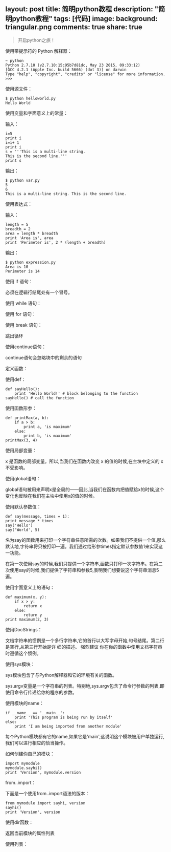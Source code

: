 layout: post
title: 简明python教程
description: "简明python教程"
tags: [代码]
image:
background: triangular.png
comments: true
share: true
---
> 开启python之旅！

使用带提示符的 Python 解释器：

	~ python
	Python 2.7.10 (v2.7.10:15c95b7d81dc, May 23 2015, 09:33:12)
	[GCC 4.2.1 (Apple Inc. build 5666) (dot 3)] on darwin
	Type "help", "copyright", "credits" or "license" for more information.
	>>>

使用源文件：

	$ python helloworld.py
	Hello World

使用变量和字面意义上的常量：

输入：

	i=5
	print i
	i=i+ 1
	print i
	s = '''This is a multi-line string.
	This is the second line.'''
	print s

输出：

	$ python var.py
	5
	6
	This is a multi-line string. This is the second line.

使用表达式：

输入：

	length = 5
	breadth = 2
	area = length * breadth
	print 'Area is', area
	print 'Perimeter is', 2 * (length + breadth)

输出：

	$ python expression.py 
	Area is 10
	Perimeter is 14

使用 if 语句：

必须在逻辑行结尾处有一个冒号。

使用 while 语句：

使用 for 语句：

使用 break 语句：

跳出循环

使用continue语句：

continue语句会忽略块中的剩余的语句

定义函数：

使用def：

	def sayHello():
		print 'Hello World!' # block belonging to the function
	sayHello() # call the function

使用函数形参：

	def printMax(a, b):
		if a > b:
			print a, 'is maximum'
		else:
			print b, 'is maximum'
	printMax(3, 4)

使用局部变量：

x 是函数的局部变量。所以,当我们在函数内改变 x 的值的时候,在主块中定义的 x 不受影响。

使用global语句：

global语句被用来声明x是全局的——因此,当我们在函数内把值赋给x的时候,这个变化也反映在我们在主块中使用x的值的时候。

使用默认参数值：

	def say(message, times = 1):
	print message * times
	say('Hello')
	say('World', 5)

名为say的函数用来打印一个字符串任意所需的次数。如果我们不提供一个值,那么默认地,字符串将只被打印一遍。我们通过给形参times指定默认参数值1来实现这一功能。

在第一次使用say的时候,我们只提供一个字符串,函数只打印一次字符串。在第二次使用say的时候,我们提供了字符串和参数5,表明我们想要说这个字符串消息5遍。

使用字面意义上的语句：

	def maximum(x, y):
		if x > y:
			return x
		else:
			return y
	print maximum(2, 3)

使用DocStrings：

文档字符串的惯例是一个多行字符串,它的首行以大写字母开始,句号结尾。第二行是空行,从第三行开始是详 细的描述。 强烈建议 你在你的函数中使用文档字符串时遵循这个惯例。

使用sys模块：

sys模块包含了与Python解释器和它的环境有关的函数。

sys.argv变量是一个字符串的列表。特别地,sys.argv包含了命令行参数的列表,即使用命令行传递给你的程序的参数。

使用模块的name：

	if __name__ == '__main__':
		print 'This program is being run by itself'
	else:
		print 'I am being imported from another module'

每个Python模块都有它的name,如果它是'main',这说明这个模块被用户单独运行,我们可以进行相应的恰当操作。

如何创建你自己的模块：

	import mymodule
	mymodule.sayhi()
	print 'Version', mymodule.version

from..import：

下面是一个使用from..import语法的版本：

	from mymodule import sayhi, version
	sayhi()
	print 'Version', version

使用dir函数：

返回当前模块的属性列表

使用列表：